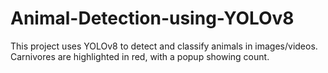 # Animal-Detection-using-YOLOv8
 This project uses YOLOv8 to detect and classify animals in images/videos. Carnivores are highlighted in red, with a popup showing count.
